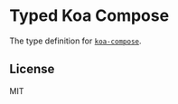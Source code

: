 # Typed Koa Compose

The type definition for [`koa-compose`](https://github.com/koajs/compose).

## License

MIT
